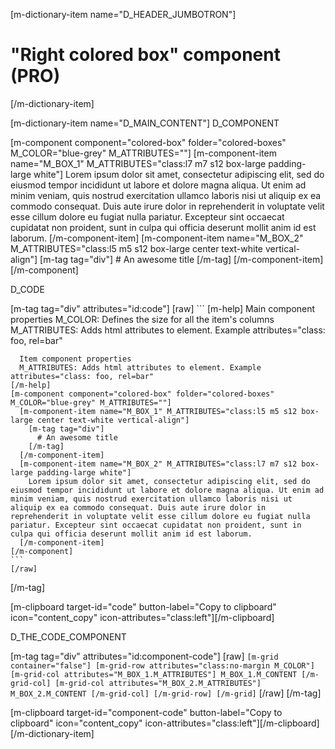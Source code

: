 [m-dictionary-item name="D_HEADER_JUMBOTRON"]
  # "Right colored box" component (PRO)
[/m-dictionary-item]

[m-dictionary-item name="D_MAIN_CONTENT"]
  D_COMPONENT

  [m-component component="colored-box" folder="colored-boxes" M_COLOR="blue-grey" M_ATTRIBUTES=""]
    [m-component-item name="M_BOX_1" M_ATTRIBUTES="class:l7 m7 s12 box-large padding-large white"]
      Lorem ipsum dolor sit amet, consectetur adipiscing elit, sed do eiusmod tempor incididunt ut labore et dolore magna aliqua. Ut enim ad minim veniam, quis nostrud exercitation ullamco laboris nisi ut aliquip ex ea commodo consequat. Duis aute irure dolor in reprehenderit in voluptate velit esse cillum dolore eu fugiat nulla pariatur. Excepteur sint occaecat cupidatat non proident, sunt in culpa qui officia deserunt mollit anim id est laborum.
    [/m-component-item]
    [m-component-item name="M_BOX_2" M_ATTRIBUTES="class:l5 m5 s12 box-large center text-white vertical-align"]
      [m-tag tag="div"]
        # An awesome title
      [/m-tag]
    [/m-component-item]
  [/m-component]  

  D_CODE

  [m-tag tag="div" attributes="id:code"]
    [raw]
    ```
    [m-help]
      Main component properties
      M_COLOR: Defines the size for all the item's columns
      M_ATTRIBUTES: Adds html attributes to element. Example attributes="class: foo, rel=bar"

      Item component properties
      M_ATTRIBUTES: Adds html attributes to element. Example attributes="class: foo, rel=bar"
    [/m-help]
    [m-component component="colored-box" folder="colored-boxes" M_COLOR="blue-grey" M_ATTRIBUTES=""]
      [m-component-item name="M_BOX_1" M_ATTRIBUTES="class:l5 m5 s12 box-large center text-white vertical-align"]
        [m-tag tag="div"]
          # An awesome title
        [/m-tag]
      [/m-component-item]
      [m-component-item name="M_BOX_2" M_ATTRIBUTES="class:l7 m7 s12 box-large padding-large white"]
        Lorem ipsum dolor sit amet, consectetur adipiscing elit, sed do eiusmod tempor incididunt ut labore et dolore magna aliqua. Ut enim ad minim veniam, quis nostrud exercitation ullamco laboris nisi ut aliquip ex ea commodo consequat. Duis aute irure dolor in reprehenderit in voluptate velit esse cillum dolore eu fugiat nulla pariatur. Excepteur sint occaecat cupidatat non proident, sunt in culpa qui officia deserunt mollit anim id est laborum.
      [/m-component-item]
    [/m-component]  
    ```
    [/raw]
  [/m-tag]  

  [m-clipboard target-id="code" button-label="Copy to clipboard" icon="content_copy" icon-attributes="class:left"][/m-clipboard]

  D_THE_CODE_COMPONENT

  [m-tag tag="div" attributes="id:component-code"]
    [raw]
    ```
    [m-grid container="false"]
      [m-grid-row attributes="class:no-margin M_COLOR"]
        [m-grid-col attributes="M_BOX_1.M_ATTRIBUTES"]
          M_BOX_1.M_CONTENT
        [/m-grid-col]
        [m-grid-col attributes="M_BOX_2.M_ATTRIBUTES"]
          M_BOX_2.M_CONTENT
        [/m-grid-col]
      [/m-grid-row]
    [/m-grid]
    ```
    [/raw]
  [/m-tag]  

  [m-clipboard target-id="component-code" button-label="Copy to clipboard" icon="content_copy" icon-attributes="class:left"][/m-clipboard]
[/m-dictionary-item]
